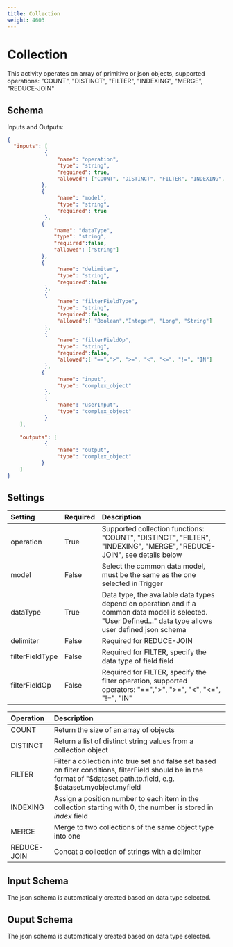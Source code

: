 ```yaml
---
title: Collection
weight: 4603
---
```


# Collection
This activity operates on array of primitive or json objects, supported operations: "COUNT", "DISTINCT", "FILTER", "INDEXING", "MERGE", "REDUCE-JOIN"

## Schema
Inputs and Outputs:

```json
{
  "inputs": [
            {
                "name": "operation",
                "type": "string",
                "required": true,
                "allowed": ["COUNT", "DISTINCT", "FILTER", "INDEXING", "MERGE", "REDUCE-JOIN"]
           },
           {
                "name": "model",
                "type": "string",
                "required": true
            },
           {
               "name": "dataType",
               "type": "string",
               "required":false,
               "allowed": ["String"]
           },
           {
                "name": "delimiter",
                "type": "string",
                "required":false
            },
            {
                "name": "filterFieldType",
                "type": "string",
                "required":false,
                "allowed":[ "Boolean","Integer", "Long", "String"]
            },
            {
                "name": "filterFieldOp",
                "type": "string",
                "required":false,
                "allowed":[ "==",">", ">=", "<", "<=", "!=", "IN"]
            },
           {
                "name": "input",
                "type": "complex_object"
            },
            {
                "name": "userInput",
                "type": "complex_object"
            }
    ],
  
    "outputs": [
            {
                "name": "output",
                "type": "complex_object"
           }
    ]
}
```

## Settings
| Setting         | Required | Description |
|:----------------|:---------|:------------|
| operation       | True     | Supported collection functions: "COUNT", "DISTINCT", "FILTER", "INDEXING", "MERGE", "REDUCE-JOIN", see details below |
| model           | False    | Select the common data model, must be the same as the one selected in Trigger |
| dataType        | True     | Data type, the available data types depend on operation and if a common data model is selected. "User Defined..." data type allows user defined json schema |
| delimiter       | False    | Required for REDUCE-JOIN  |
| filterFieldType | False    | Required for FILTER, specify the data type of field field |
| filterFieldOp   | False    | Required for FILTER, specify the filter operation, supported operators: "==",">", ">=", "<", "<=", "!=", "IN"|

| Operation     | Description |
|:--------------|:------------|
| COUNT         | Return the size of an array of objects|
| DISTINCT      | Return a list of distinct string values from a collection object |
| FILTER        | Filter a collection into true set and false set based on filter conditions, filterField should be in the format of "$dataset.path.to.field, e.g. $dataset.myobject.myfield |
| INDEXING      | Assign a position number to each item in the collection starting with 0, the number is stored in _index_ field |
| MERGE         | Merge to two collections of the same object type into one |
| REDUCE-JOIN   | Concat a collection of strings with a delimiter |

## Input Schema
The json schema is automatically created based on data type selected.

## Ouput Schema
The json schema is automatically created based on data type selected.


